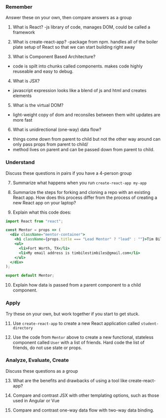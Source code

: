 ### Remember

Answer these on your own, then compare answers as a group

1.  What is React? 
  -js library of code, manages DOM, could be called a framework

2.  What is create-react-app? 
  -package from npm. handles all of the boiler plate setup of React so that we can start building right away

3.  What is Component Based Architecture?
  - code is spilt into chunks called components. makes code highly reuseable and easy to debug. 

4.  What is JSX?
  - javascript expression looks like a blend of js and html and creates elements

5.  What is the virtual DOM?
 - light-weight copy of dom and reconsiles between them wiht updates are more fast

6.  What is unidirectional (one-way) data flow?
 - things come down from parent to child but not the other way around can only pass props from parent to child/ 
 - method lives on parent and can be passed down from parent to child. 

### Understand

Discuss these questions in pairs if you have a 4-person group

7.  Summarize what happens when you run `create-react-app my-app`

8.  Summarize the steps for forking and cloning a repo with an existing React app. How does this process differ from the process of creating a new React app on your laptop?

9.  Explain what this code does:

```jsx
import React from "react";

const Mentor = props => (
  <div className="mentor-container">
    <h1 className={props.title === "Lead Mentor" ? "lead" : ""}>Tim Biles</h1>
    <ul>
      <li>Fort Worth, TX</li>
      <li>My email address is timbilestimbiles@gmail.com</li>
    </ul>
  </div>
);

export default Mentor;
```

10.  Explain how data is passed from a parent component to a child component.

### Apply

Try these on your own, but work together if you start to get stuck.

11.  Use `create-react-app` to create a new React application called `student-directory`

12.  Use the code from `Mentor` above to create a new functional, stateless component called `User` with a list of friends. Hard code the list of friends, do not use state or props.

### Analyze, Evaluate, Create

Discuss these questions as a group

13. What are the benefits and drawbacks of using a tool like create-react-app?

14. Compare and contrast JSX with other templating options, such as those used in Angular or Vue

15. Compare and contrast one-way data flow with two-way data binding.
